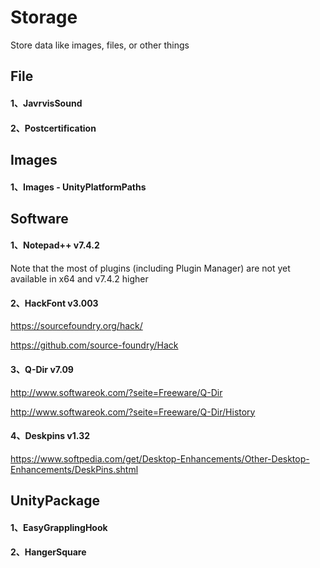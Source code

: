 # Storage
Store data like images, files, or other things

## File

#### 1、JavrvisSound

#### 2、Postcertification

## Images

#### 1、Images - UnityPlatformPaths


## Software

#### 1、Notepad++ v7.4.2
Note that the most of plugins (including Plugin Manager) are not yet available in x64 and v7.4.2 higher

#### 2、HackFont v3.003
https://sourcefoundry.org/hack/

https://github.com/source-foundry/Hack

#### 3、Q-Dir v7.09
http://www.softwareok.com/?seite=Freeware/Q-Dir

http://www.softwareok.com/?seite=Freeware/Q-Dir/History

#### 4、Deskpins v1.32
https://www.softpedia.com/get/Desktop-Enhancements/Other-Desktop-Enhancements/DeskPins.shtml


## UnityPackage

#### 1、EasyGrapplingHook

#### 2、HangerSquare
